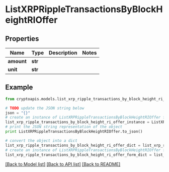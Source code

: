 # ListXRPRippleTransactionsByBlockHeightRIOffer


## Properties
Name | Type | Description | Notes
------------ | ------------- | ------------- | -------------
**amount** | **str** |  | 
**unit** | **str** |  | 

## Example

```python
from cryptoapis.models.list_xrp_ripple_transactions_by_block_height_ri_offer import ListXRPRippleTransactionsByBlockHeightRIOffer

# TODO update the JSON string below
json = "{}"
# create an instance of ListXRPRippleTransactionsByBlockHeightRIOffer from a JSON string
list_xrp_ripple_transactions_by_block_height_ri_offer_instance = ListXRPRippleTransactionsByBlockHeightRIOffer.from_json(json)
# print the JSON string representation of the object
print ListXRPRippleTransactionsByBlockHeightRIOffer.to_json()

# convert the object into a dict
list_xrp_ripple_transactions_by_block_height_ri_offer_dict = list_xrp_ripple_transactions_by_block_height_ri_offer_instance.to_dict()
# create an instance of ListXRPRippleTransactionsByBlockHeightRIOffer from a dict
list_xrp_ripple_transactions_by_block_height_ri_offer_form_dict = list_xrp_ripple_transactions_by_block_height_ri_offer.from_dict(list_xrp_ripple_transactions_by_block_height_ri_offer_dict)
```
[[Back to Model list]](../README.md#documentation-for-models) [[Back to API list]](../README.md#documentation-for-api-endpoints) [[Back to README]](../README.md)


